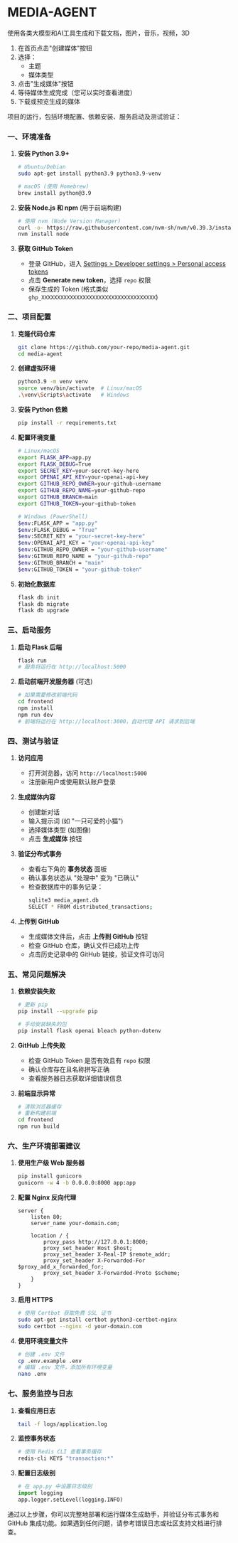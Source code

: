 # MEDIA-AGENT
使用各类大模型和AI工具生成和下载文档，图片，音乐，视频，3D
1. 在首页点击"创建媒体"按钮
2. 选择：
   - 主题
   - 媒体类型
3. 点击"生成媒体"按钮
4. 等待媒体生成完成（您可以实时查看进度）
5. 下载或预览生成的媒体

项目的运行，包括环境配置、依赖安装、服务启动及测试验证：

### **一、环境准备**
1. **安装 Python 3.9+**
   ```bash
   # Ubuntu/Debian
   sudo apt-get install python3.9 python3.9-venv

   # macOS (使用 Homebrew)
   brew install python@3.9
   ```

2. **安装 Node.js 和 npm** (用于前端构建)
   ```bash
   # 使用 nvm (Node Version Manager)
   curl -o- https://raw.githubusercontent.com/nvm-sh/nvm/v0.39.3/install.sh | bash
   nvm install node
   ```

3. **获取 GitHub Token**
   - 登录 GitHub，进入 [Settings > Developer settings > Personal access tokens](https://github.com/settings/tokens)
   - 点击 **Generate new token**，选择 `repo` 权限
   - 保存生成的 Token (格式类似 `ghp_XXXXXXXXXXXXXXXXXXXXXXXXXXXXXXXXXXXX`)


### **二、项目配置**
1. **克隆代码仓库**
   ```bash
   git clone https://github.com/your-repo/media-agent.git
   cd media-agent
   ```

2. **创建虚拟环境**
   ```bash
   python3.9 -m venv venv
   source venv/bin/activate  # Linux/macOS
   .\venv\Scripts\activate   # Windows
   ```

3. **安装 Python 依赖**
   ```bash
   pip install -r requirements.txt
   ```

4. **配置环境变量**
   ```bash
   # Linux/macOS
   export FLASK_APP=app.py
   export FLASK_DEBUG=True
   export SECRET_KEY=your-secret-key-here
   export OPENAI_API_KEY=your-openai-api-key
   export GITHUB_REPO_OWNER=your-github-username
   export GITHUB_REPO_NAME=your-github-repo
   export GITHUB_BRANCH=main
   export GITHUB_TOKEN=your-github-token

   # Windows (PowerShell)
   $env:FLASK_APP = "app.py"
   $env:FLASK_DEBUG = "True"
   $env:SECRET_KEY = "your-secret-key-here"
   $env:OPENAI_API_KEY = "your-openai-api-key"
   $env:GITHUB_REPO_OWNER = "your-github-username"
   $env:GITHUB_REPO_NAME = "your-github-repo"
   $env:GITHUB_BRANCH = "main"
   $env:GITHUB_TOKEN = "your-github-token"
   ```

5. **初始化数据库**
   ```bash
   flask db init
   flask db migrate
   flask db upgrade
   ```


### **三、启动服务**
1. **启动 Flask 后端**
   ```bash
   flask run
   # 服务将运行在 http://localhost:5000
   ```

2. **启动前端开发服务器** (可选)
   ```bash
   # 如果需要修改前端代码
   cd frontend
   npm install
   npm run dev
   # 前端将运行在 http://localhost:3000，自动代理 API 请求到后端
   ```


### **四、测试与验证**
1. **访问应用**
   - 打开浏览器，访问 `http://localhost:5000`
   - 注册新用户或使用默认账户登录

2. **生成媒体内容**
   - 创建新对话
   - 输入提示词 (如 "一只可爱的小猫")
   - 选择媒体类型 (如图像)
   - 点击 **生成媒体** 按钮

3. **验证分布式事务**
   - 查看右下角的 **事务状态** 面板
   - 确认事务状态从 "处理中" 变为 "已确认"
   - 检查数据库中的事务记录：
     ```bash
     sqlite3 media_agent.db
     SELECT * FROM distributed_transactions;
     ```

4. **上传到 GitHub**
   - 生成媒体文件后，点击 **上传到 GitHub** 按钮
   - 检查 GitHub 仓库，确认文件已成功上传
   - 点击历史记录中的 GitHub 链接，验证文件可访问


### **五、常见问题解决**
1. **依赖安装失败**
   ```bash
   # 更新 pip
   pip install --upgrade pip

   # 手动安装缺失的包
   pip install flask openai bleach python-dotenv
   ```

2. **GitHub 上传失败**
   - 检查 GitHub Token 是否有效且有 `repo` 权限
   - 确认仓库存在且名称拼写正确
   - 查看服务器日志获取详细错误信息

3. **前端显示异常**
   ```bash
   # 清除浏览器缓存
   # 重新构建前端
   cd frontend
   npm run build
   ```


### **六、生产环境部署建议**
1. **使用生产级 Web 服务器**
   ```bash
   pip install gunicorn
   gunicorn -w 4 -b 0.0.0.0:8000 app:app
   ```

2. **配置 Nginx 反向代理**
   ```nginx
   server {
       listen 80;
       server_name your-domain.com;

       location / {
           proxy_pass http://127.0.0.1:8000;
           proxy_set_header Host $host;
           proxy_set_header X-Real-IP $remote_addr;
           proxy_set_header X-Forwarded-For $proxy_add_x_forwarded_for;
           proxy_set_header X-Forwarded-Proto $scheme;
       }
   }
   ```

3. **启用 HTTPS**
   ```bash
   # 使用 Certbot 获取免费 SSL 证书
   sudo apt-get install certbot python3-certbot-nginx
   sudo certbot --nginx -d your-domain.com
   ```

4. **使用环境变量文件**
   ```bash
   # 创建 .env 文件
   cp .env.example .env
   # 编辑 .env 文件，添加所有环境变量
   nano .env
   ```


### **七、服务监控与日志**
1. **查看应用日志**
   ```bash
   tail -f logs/application.log
   ```

2. **监控事务状态**
   ```bash
   # 使用 Redis CLI 查看事务缓存
   redis-cli KEYS "transaction:*"
   ```

3. **配置日志级别**
   ```python
   # 在 app.py 中设置日志级别
   import logging
   app.logger.setLevel(logging.INFO)
   ```


通过以上步骤，你可以完整地部署和运行媒体生成助手，并验证分布式事务和 GitHub 集成功能。如果遇到任何问题，请参考错误日志或社区支持文档进行排查。
